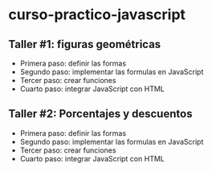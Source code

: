 # curso-practico-javascript

## Taller #1: figuras geométricas

- Primera paso: definir las formas
- Segundo paso: implementar las formulas en JavaScript
- Tercer paso: crear funciones
- Cuarto paso: integrar JavaScript con HTML

## Taller #2: Porcentajes y descuentos

- Primera paso: definir las formas
- Segundo paso: implementar las formulas en JavaScript
- Tercer paso: crear funciones
- Cuarto paso: integrar JavaScript con HTML